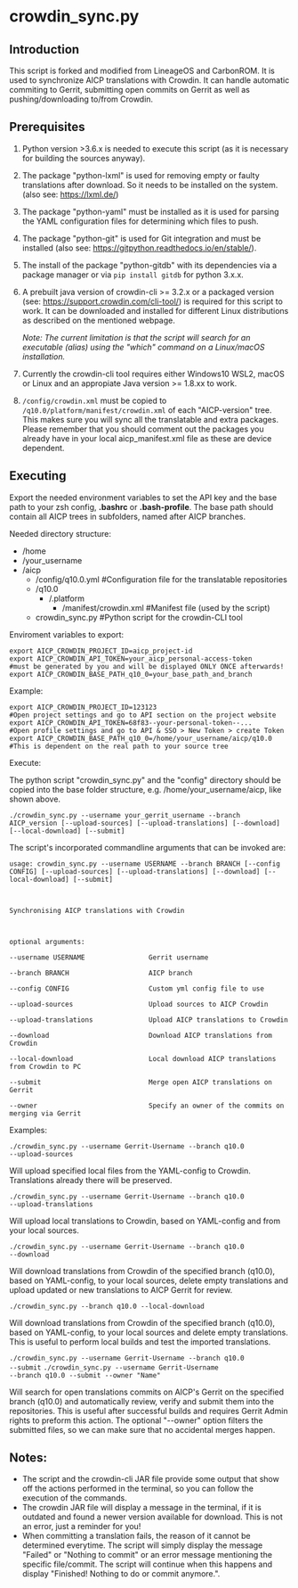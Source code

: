 crowdin_sync.py
================

Introduction
------------
This script is forked and modified from LineageOS and CarbonROM. It is used to synchronize AICP translations with Crowdin.
It can handle automatic commiting to Gerrit, submitting open commits on Gerrit as well as pushing/downloading to/from Crowdin.

Prerequisites
-------------
1. Python version >3.6.x is needed to execute this script (as it is necessary for building the sources anyway).

2. The package "python-lxml" is used for removing empty or faulty translations after download. So it needs to be installed on the system. (also see: https://lxml.de/)

3. The package "python-yaml" must be installed as it is used for parsing the YAML configuration files for determining which files to push.

4. The package "python-git" is used for Git integration and must be installed (also see: https://gitpython.readthedocs.io/en/stable/).

5. The install of the package "python-gitdb" with its dependencies via a package manager or via <code>pip install gitdb</code> for python 3.x.x.

6. A prebuilt java version of crowdin-cli >= 3.2.x or a packaged version (see: https://support.crowdin.com/cli-tool/) is required for
   this script to work.
   It can be downloaded and installed for different Linux distributions as described on the mentioned webpage.

   *Note: The current limitation is that the script will search for an executable (alias) using the "which" command on a Linux/macOS installation.*

7. Currently the crowdin-cli tool requires either Windows10 WSL2, macOS or Linux and an appropiate Java version >= 1.8.xx to work.

8. <code>/config/crowdin.xml</code> must be copied to <code>/q10.0/platform/manifest/crowdin.xml</code> of each "AICP-version" tree.
   This makes sure you will sync all the translatable and extra packages.
   Please remember that you should comment out the packages you already have in your local aicp_manifest.xml file
   as these are device dependent.


Executing
---------
Export the needed environment variables to set the API key and the base path to your zsh config, **.bashrc** or **.bash-profile**.
The base path should contain all AICP trees in subfolders, named after AICP branches.

Needed directory structure:

* /home
* /your_username
 * /aicp
   * /config/q10.0.yml           #Configuration file for the translatable repositories
   * /q10.0
     * /.platform
       * /manifest/crowdin.xml   #Manifest file (used by the script)
   * crowdin_sync.py             #Python script for the crowdin-CLI tool

Enviroment variables to export:

    export AICP_CROWDIN_PROJECT_ID=aicp_project-id
    export AICP_CROWDIN_API_TOKEN=your_aicp_personal-access-token       #must be generated by you and will be displayed ONLY ONCE afterwards!
    export AICP_CROWDIN_BASE_PATH_q10_0=your_base_path_and_branch

Example:

    export AICP_CROWDIN_PROJECT_ID=123123                               #Open project settings and go to API section on the project website
    export AICP_CROWDIN_API_TOKEN=68f83--your-personal-token--...       #Open profile settings and go to API & SSO > New Token > create Token
    export AICP_CROWDIN_BASE_PATH_q10_0=/home/your_username/aicp/q10.0  #This is dependent on the real path to your source tree

Execute:

The python script "crowdin_sync.py" and the "config" directory should be copied into the base folder structure, e.g. /home/your_username/aicp, like shown above.

<code>./crowdin_sync.py --username your_gerrit_username --branch AICP_version [--upload-sources] [--upload-translations] [--download] [--local-download] [--submit]</code>

The script's incorporated commandline arguments that can be invoked are:

<pre><code>usage: crowdin_sync.py --username USERNAME --branch BRANCH [--config CONFIG] [--upload-sources] [--upload-translations] [--download] [--local-download] [--submit]<br />
<br />
Synchronising AICP translations with Crowdin<br />
<br />
optional arguments:<br />
--username USERNAME                Gerrit username<br />
--branch BRANCH                    AICP branch<br />
--config CONFIG                    Custom yml config file to use<br />
--upload-sources                   Upload sources to AICP Crowdin<br />
--upload-translations              Upload AICP translations to Crowdin<br />
--download                         Download AICP translations from Crowdin<br />
--local-download                   Local download AICP translations from Crowdin to PC<br />
--submit                           Merge open AICP translations on Gerrit<br />
--owner                            Specify an owner of the commits on merging via Gerrit<br /></code></pre>

Examples:

<code>./crowdin_sync.py --username Gerrit-Username --branch q10.0 --upload-sources</code>

Will upload specified local files from the YAML-config to Crowdin. Translations already there will be preserved.

<code>./crowdin_sync.py --username Gerrit-Username --branch q10.0 --upload-translations</code>

Will upload local translations to Crowdin, based on YAML-config and from your local sources.

<code>./crowdin_sync.py --username Gerrit-Username --branch q10.0 --download</code>

Will download translations from Crowdin of the specified branch (q10.0), based on YAML-config, to your local sources,
delete empty translations and upload updated or new translations to AICP Gerrit for review.

<code>./crowdin_sync.py --branch q10.0 --local-download</code>

Will download translations from Crowdin of the specified branch (q10.0), based on YAML-config, to your local sources
and delete empty translations. This is useful to perform local builds and test the imported translations.

<code>./crowdin_sync.py --username Gerrit-Username --branch q10.0 --submit</code>
<code>./crowdin_sync.py --username Gerrit-Username --branch q10.0 --submit --owner "Name"</code>

Will search for open translations commits on AICP's Gerrit on the specified branch (q10.0) and
automatically review, verify and submit them into the repositories. This is useful after successful builds and requires
Gerrit Admin rights to preform this action.
The optional "--owner" option filters the submitted files, so we can make sure that no accidental merges happen.


Notes:
------
 - The script and the crowdin-cli JAR file provide some output that show off the actions performed
   in the terminal, so you can follow the execution of the commands.
 - The crowdin JAR file will display a message in the terminal, if it is outdated and found a
   newer version available for download. This is not an error, just a reminder for you!
 - When committing a translation fails, the reason of it cannot be determined everytime. The script will
   simply display the message "Failed" or "Nothing to commit" or an error message mentioning the specific file/commit.
   The script will continue when this happens and display "Finished! Nothing to do or commit anymore.".
